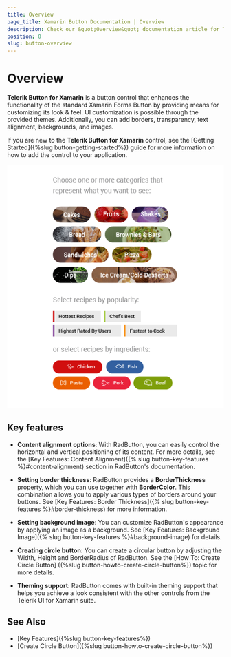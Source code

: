 ```yaml
---
title: Overview
page_title: Xamarin Button Documentation | Overview
description: Check our &quot;Overview&quot; documentation article for Telerik Button for Xamarin control.
position: 0
slug: button-overview
---
```


# Overview

**Telerik Button for Xamarin** is a button control that enhances the functionality of the standard Xamarin Forms Button by providing means for customizing its look &amp; feel. UI customization is possible through the provided themes. Additionally, you can add borders, transparency, text alignment, backgrounds, and images.

If you are new to the **Telerik Button for Xamarin** control, see the [Getting Started]({%slug button-getting-started%}) guide for more information on how to add the control to your application.

![Button Overview](images/button-overview.png "Button Overview")

## Key features

* **Content alignment options**: With RadButton, you can easily control the horizontal and vertical positioning of its content. For more details, see the [Key Features: Content Alignment]({% slug button-key-features %}#content-alignment) section in RadButton's documentation.
 
* **Setting border thickness**: RadButton provides a **BorderThickness** property, which you can use together with **BorderColor**. This combination allows you to apply various types of borders around your buttons. See [Key Features: Border Thickness]({% slug button-key-features %}#border-thickness) for more information.
 
* **Setting background image**: You can customize RadButton's appearance by applying an image as a background. See [Key Features: Background Image]({% slug button-key-features %}#background-image) for details.
 
* **Creating circle button**: You can create a circular button by adjusting the Width, Height and BorderRadius of RadButton. See the [How To: Create Circle Button] ({%slug button-howto-create-circle-button%}) topic for more details.
 
* **Theming support**: RadButton comes with built-in theming support that helps you achieve a look consistent with the other controls from the Telerik UI for Xamarin suite.

## See Also

- [Key Features]({%slug button-key-features%})
- [Create Circle Button]({%slug button-howto-create-circle-button%})